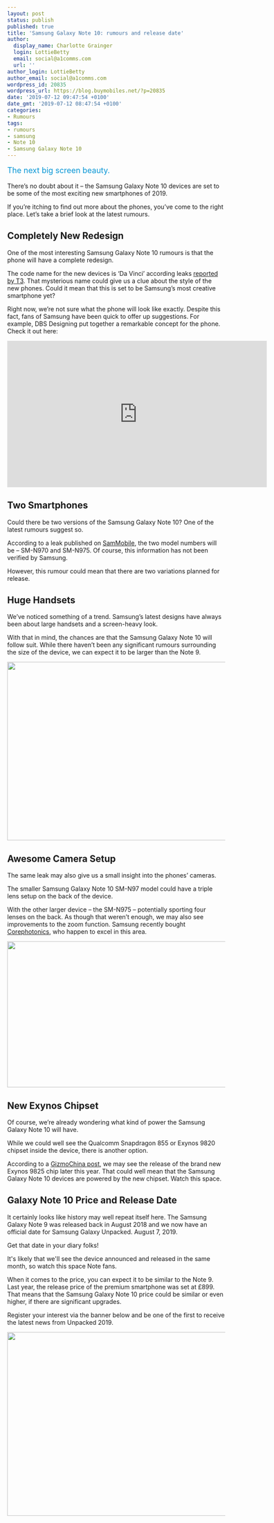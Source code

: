 ```yaml
---
layout: post
status: publish
published: true
title: 'Samsung Galaxy Note 10: rumours and release date'
author:
  display_name: Charlotte Grainger
  login: LottieBetty
  email: social@a1comms.com
  url: ''
author_login: LottieBetty
author_email: social@a1comms.com
wordpress_id: 20835
wordpress_url: https://blog.buymobiles.net/?p=20835
date: '2019-07-12 09:47:54 +0100'
date_gmt: '2019-07-12 08:47:54 +0100'
categories:
- Rumours
tags:
- rumours
- samsung
- Note 10
- Samsung Galaxy Note 10
---
```

<p><!-- wp:paragraph --></p>
<p><span class="postStandFirst" style="color: #0896d5; line-height: 26px; font-size: 18px;">The next big screen beauty.</span></p>
<p><!-- /wp:paragraph --></p>
<p>There&rsquo;s no doubt about it &ndash;&nbsp;the Samsung Galaxy Note 10 devices are set to be some of the most exciting new smartphones of 2019.</p>
<p>If you&rsquo;re itching to find out more about the phones, you&rsquo;ve come to the right place. Let&rsquo;s take a brief look at the latest rumours.</p>
<h2>Completely New Redesign</h2>
<p>One of the most interesting Samsung Galaxy Note 10 rumours is that the phone will have a complete redesign.</p>
<p>The code name for the new devices is &lsquo;Da Vinci&rsquo; according leaks <a href="https://www.t3.com/news/this-samsung-note-10-leak-points-to-a-reinvention-of-the-note-range" target="_blank" rel="noopener noreferrer">reported by T3</a>. That mysterious name could give us a clue about the style of the new phones. Could it mean that this is set to be Samsung&rsquo;s most creative smartphone yet?</p>
<p>Right now, we&rsquo;re not sure what the phone will look like exactly. Despite this fact, fans of Samsung have been quick to offer up suggestions. For example, DBS Designing put together a remarkable concept for the phone. Check it out here:</p>
<p><iframe src="https://www.youtube.com/embed/U4weSrN0t4A" width="600" height="338" frameborder="0" allowfullscreen="allowfullscreen"></iframe></p>
<h2>Two Smartphones</h2>
<p>Could there be two versions of the Samsung Galaxy Note 10? One of the latest rumours suggest so.</p>
<p>According to a leak published on <a href="https://www.sammobile.com/2019/04/12/exclusive-galaxy-note-10-model-numbers-variants/" target="_blank" rel="noopener noreferrer">SamMobile</a>, the two model numbers will be &ndash; SM-N970 and SM-N975. Of course, this information has not been verified by Samsung.</p>
<p>However, this rumour could mean that there are two variations planned for release.</p>
<h2>Huge Handsets</h2>
<p>We&rsquo;ve noticed something of a trend. Samsung&rsquo;s latest designs have always been about large handsets and a screen-heavy look.</p>
<p>With that in mind, the chances are that the Samsung Galaxy Note 10 will follow suit. While there haven&rsquo;t been any significant rumours surrounding the size of the device, we can expect it to be larger than the Note 9.</p>
<p><img class="aligncenter size-full wp-image-20840" src="https://storage.googleapis.com/a1comms-blog-buymobiles/1/2019/05/Note-10-range-edit.jpg" alt="" width="600" height="412" /></p>
<h2>Awesome Camera Setup</h2>
<p>The same leak may also give us a small insight into the phones&rsquo; cameras.</p>
<p>The smaller Samsung Galaxy Note 10 SM-N97 model could have a triple lens setup on the back of the device.</p>
<p>With the other larger device &ndash;&nbsp;the SM-N975 &ndash; potentially sporting four lenses on the back. As though that weren&rsquo;t enough, we may also see improvements to the zoom function. Samsung recently bought <a href="https://www.t3.com/news/samsung-note-10-in-line-for-this-galaxy-s10-beating-mega-feature" target="_blank" rel="noopener noreferrer">Corephotonics</a>, who happen to excel in this area.</p>
<p><img class="aligncenter size-full wp-image-20839" src="https://storage.googleapis.com/a1comms-blog-buymobiles/1/2019/05/note-10-concept-camera-edit.jpg" alt="" width="600" height="337" /></p>
<h2>New Exynos Chipset</h2>
<p>Of course, we&rsquo;re already wondering what kind of power the Samsung Galaxy Note 10 will have.</p>
<p>While we could well see the Qualcomm Snapdragon 855 or Exynos 9820 chipset inside the device, there is another option.</p>
<p>According to a <a href="https://www.gizmochina.com/2019/01/21/samsung-rumored-to-announce-exynos-9825-processor-in-h2-2019-may-power-the-galaxy-note-10/" target="_blank" rel="noopener noreferrer">GizmoChina post</a>, we may see the release of the brand new Exynos 9825 chip later this year. That could well mean that the Samsung Galaxy Note 10 devices are powered by the new chipset. Watch this space.</p>
<h2>Galaxy Note 10 Price and Release Date</h2>
<p>It certainly looks like history may well repeat itself here. The Samsung Galaxy Note 9 was released back in August 2018 and we now have an official date for Samsung Galaxy Unpacked. August 7, 2019.</p>
<p>Get that date in your diary folks!</p>
<p>It's likely that we'll see the device announced and released in the same month, so watch this space Note fans.</p>
<p>When it comes to the price, you can expect it to be similar to the Note 9. Last year, the release price of the premium smartphone was set at &pound;899. That means that the Samsung Galaxy Note 10 price could be similar or even higher, if there are significant upgrades.</p>
<p>Register your interest via the banner below and be one of the first to receive the latest news from Unpacked 2019.</p>
<p><a href="https://www.buymobiles.net/coming-soon/exciting-new-releases" target="_blank" rel="noopener noreferrer"><img class="aligncenter wp-image-20995 size-full" src="https://storage.googleapis.com/a1comms-blog-buymobiles/1/2019/07/Da-Vinci-Tease-blog-edit-600.jpg" alt="" width="600" height="424" /></a></p>
